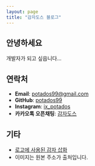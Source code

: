 ```yaml
---
layout: page
title: "감자도스 블로그"
---
```


## 안녕하세요

개발자가 되고 싶읍니다...

## 연락처

- **Email**: <potados99@gmail.com>
- **GitHub**: [potados99](https://github.com/potados99)
- **Instagram**: [ix_potados](https://www.instagram.com/ix_potados/)
- **카카오톡 오픈채팅**: [감자도스](https://open.kakao.com/o/sqE5M3Rc)

## 기타

- [로고에 사용된 감자 삽화](https://www.vexels.com/png-svg/preview/185272/potato-vegetable-flat)
- 이미지는 원본 주소가 출처입니다.
